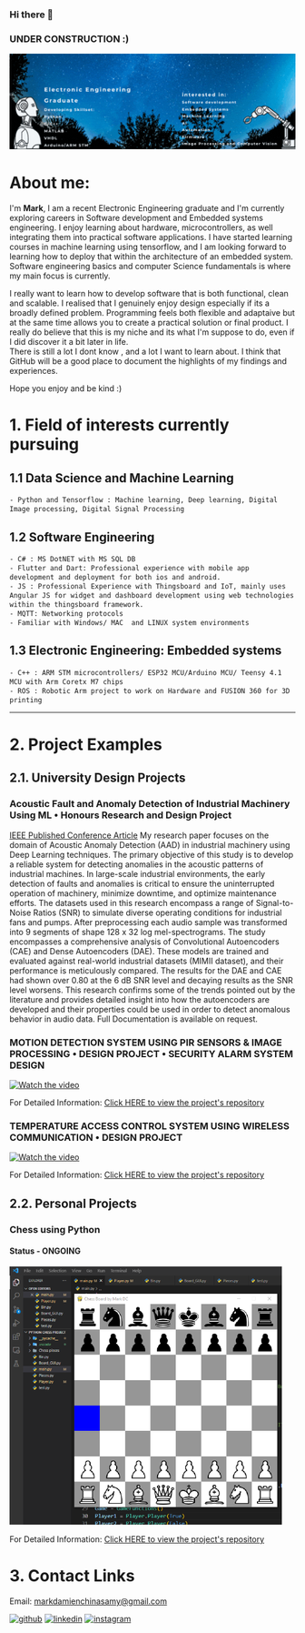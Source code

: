### Hi there 👋
### UNDER CONSTRUCTION :)
<img src = "https://github.com/MarkDC95/MarkDC95/blob/main/p2.gif" float="centre" width="1080" />
<p  float= "centre">
  
# About me: 
I'm **Mark**, I am a recent Electronic Engineering graduate and I'm  currently exploring careers in Software development 
and Embedded systems engineering. I enjoy learning about hardware, microcontrollers, as well integrating them into practical software
applications. I have started learning courses in machine learning using tensorflow, and I am looking forward to learning how to deploy
that within the architecture of an embedded system. Software engineering basics and computer Science fundamentals is where my main focus is currently.
  
I really want to learn how to develop software that is both functional, clean and scalable. I realised that I genuinely enjoy design especially 
if its a broadly defined problem. Programming feels both flexible and adaptaive but at the same time allows you to create a practical solution
or final product. I really do believe that this is my niche and its what I'm suppose to do, even if I did discover it a bit later in life.  
There is still a lot I dont know , and a lot I want to learn about. I think that GitHub will be a good place to document the highlights 
of my findings and experiences.

Hope you enjoy and be kind :)
<p/>

# 1. Field of interests currently pursuing 
## 1.1 Data Science and Machine Learning
    - Python and Tensorflow : Machine learning, Deep learning, Digital Image processing, Digital Signal Processing
## 1.2 Software Engineering
    - C# : MS DotNET with MS SQL DB 
    - Flutter and Dart: Professional experience with mobile app development and deployment for both ios and android. 
    - JS : Professional Experience with Thingsboard and IoT, mainly uses Angular JS for widget and dashboard development using web technologies within the thingsboard framework.
    - MQTT: Networking protocols
    - Familiar with Windows/ MAC  and LINUX system environments

## 1.3 Electronic Engineering: Embedded systems
    - C++ : ARM STM microcontrollers/ ESP32 MCU/Arduino MCU/ Teensy 4.1 MCU with Arm Coretx M7 chips
    - ROS : Robotic Arm project to work on Hardware and FUSION 360 for 3D printing
_________________________
# 2. Project Examples

## 2.1. University Design Projects

### Acoustic Fault and Anomaly Detection  of Industrial Machinery Using ML • Honours Research and Design Project
[IEEE Published Conference Article](https://ieeexplore.ieee.org/document/10445053)
My research paper focuses on the domain of Acoustic Anomaly Detection (AAD) in industrial machinery using Deep Learning techniques. The primary objective of this study is to develop a reliable system for detecting anomalies in the acoustic patterns of industrial machines. In large-scale industrial environments, the early detection of faults and anomalies is critical to ensure the uninterrupted operation of machinery, minimize downtime, and optimize maintenance efforts. The datasets used in this research encompass a range of Signal-to-Noise Ratios (SNR) to simulate diverse operating conditions for industrial fans and pumps. After preprocessing each audio sample was transformed into 9 segments of shape 128 x 32 log mel-spectrograms. The study encompasses a comprehensive analysis of Convolutional Autoencoders (CAE) and Dense Autoencoders (DAE). These models are trained and evaluated against real-world industrial datasets (MIMII dataset), and their performance is meticulously compared. The results for the DAE and CAE had shown over 0.80 at the 6 dB SNR level and decaying results as the SNR level worsens. This research confirms some of the trends pointed out by the literature and provides detailed insight into how the autoencoders are developed and their properties could be used in order to detect anomalous behavior in audio data.
Full Documentation is available on request.

### MOTION DETECTION SYSTEM USING PIR SENSORS & IMAGE PROCESSING • DESIGN PROJECT • SECURITY ALARM SYSTEM DESIGN
  
[![Watch the video](https://img.youtube.com/vi/dwKnSbiTHOY/0.jpg)](https://www.youtube.com/embed/dwKnSbiTHOY)

For Detailed Information:
[Click HERE to view the project's repository](https://github.com/MarkDC95/Design-3B-GUI-motion-detection-Alarm-system-using-Image-Processing-and-PIR-Sensors/blob/main/README.md)

### TEMPERATURE ACCESS CONTROL SYSTEM USING WIRELESS COMMUNICATION • DESIGN PROJECT 
  
[![Watch the video](https://img.youtube.com/vi/kYRVERmXKSE/0.jpg)](https://www.youtube.com/embed/kYRVERmXKSE) 

For Detailed Information:
[Click HERE to view the project's repository](https://github.com/MarkDC95/Design-3A-Temperature-based-Access-Control-project-/blob/main/README.md)

## 2.2. Personal Projects

### Chess using Python 
#### Status - ONGOING

<img src = "chess progress pic.png" float="centre" width="480" />

For Detailed Information:
[Click HERE to view the project's repository](https://github.com/MarkDC95/Chessgame)
# 3. Contact Links 
Email: markdamienchinasamy@gmail.com

[<img src='https://cdn.jsdelivr.net/npm/simple-icons@3.0.1/icons/github.svg' alt='github' height='40'>](https://github.com/MarkDC95/)  [<img src='https://cdn.jsdelivr.net/npm/simple-icons@3.0.1/icons/linkedin.svg' alt='linkedin' height='40'>](https://www.linkedin.com/in/markdamienchinnasamy1995/) [<img src='https://cdn.jsdelivr.net/npm/simple-icons@3.0.1/icons/instagram.svg' alt='instagram' height='40'>](https://www.instagram.com/markdc95/?hl=en)  

